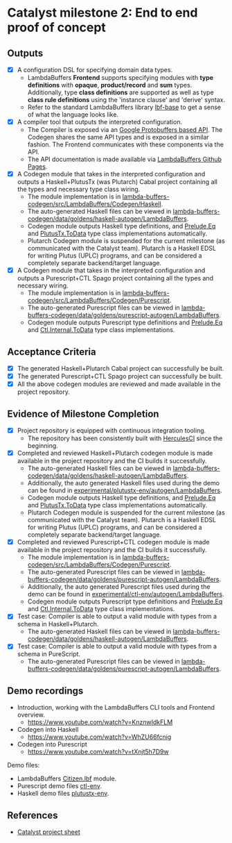 # Catalyst milestone 2: End to end proof of concept

## Outputs

- [x] A configuration DSL for specifying domain data types.
  - LambdaBuffers **Frontend** supports specifying modules with **type definitions** with **opaque**, **product/record** and **sum** types. Additionally, type **class definitions** are supported as well as type **class rule definitions** using the 'instance clause' and 'derive' syntax.
  - Refer to the standard LambdaBuffers library [lbf-base](https://github.com/mlabs-haskell/lambda-buffers/tree/8b0900ebdd526ed042040d5bc9cef5a5b0281e98/experimental/lbf-base) to get a sense of what the language looks like.
- [x] A compiler tool that outputs the interpreted configuration.
  - The Compiler is exposed via an [Google Protobuffers based API](https://github.com/mlabs-haskell/lambda-buffers/blob/main/lambda-buffers-proto/compiler.proto). The Codegen shares the same API types and is exposed in a similar fashion. The Frontend communicates with these components via the API.
  - The API documentation is made available via [LambdaBuffers Github Pages](https://mlabs-haskell.github.io/lambda-buffers/compiler-api.html).
- [x] A Codegen module that takes in the interpreted configuration and outputs a Haskell+PlutusTx (was Plutarch) Cabal project containing all the types and necessary type class wiring.
  - The module implementation is in [lambda-buffers-codegen/src/LambdaBuffers/Codegen/Haskell](https://github.com/mlabs-haskell/lambda-buffers/tree/43d53222756e7b9bff836ec56e1a9b838678632e/lambda-buffers-codegen/src/LambdaBuffers/Codegen/Haskell).
  - The auto-generated Haskell files can be viewed in [lambda-buffers-codegen/data/goldens/haskell-autogen/LambdaBuffers](https://github.com/mlabs-haskell/lambda-buffers/tree/43d53222756e7b9bff836ec56e1a9b838678632e/lambda-buffers-codegen/data/goldens/haskell-autogen/LambdaBuffers).
  - Codegen module outputs Haskell type definitions, and [Prelude.Eq](https://hackage.haskell.org/package/base-4.15.0.0/docs/Data-Eq.html#t:Eq) and [PlutusTx.ToData](https://github.com/input-output-hk/plutus/blob/848ec58de981a144226ee203c46144c0f3213f26/plutus-tx/src/PlutusTx/IsData/Class.hs#L34) type class implementations automatically.
  - Plutarch Codegen module is suspended for the current milestone (as communicated with the Catalyst team). Plutarch is a Haskell EDSL for writing Plutus (UPLC) programs, and can be considered a completely separate backend/target language.
- [x] A Codegen module that takes in the interpreted configuration and outputs a Purescript+CTL Spago project containing all the types and necessary wiring.
  - The module implementation is in [lambda-buffers-codegen/src/LambdaBuffers/Codegen/Purescript](https://github.com/mlabs-haskell/lambda-buffers/tree/43d53222756e7b9bff836ec56e1a9b838678632e/lambda-buffers-codegen/src/LambdaBuffers/Codegen/Purescript).
  - The auto-generated Purescript files can be viewed in [lambda-buffers-codegen/data/goldens/purescript-autogen/LambdaBuffers](https://github.com/mlabs-haskell/lambda-buffers/tree/43d53222756e7b9bff836ec56e1a9b838678632e/lambda-buffers-codegen/data/goldens/purescript-autogen/LambdaBuffers).
  - Codegen module outputs Purescript type definitions and [Prelude.Eq](https://pursuit.purescript.org/packages/purescript-prelude/3.1.0/docs/Data.Eq#t:Eq)
  and [Ctl.Internal.ToData](https://github.com/Plutonomicon/cardano-transaction-lib/blob/b565f4b1ec877c671ec4ffc13b1b89dbe498bceb/src/Internal/ToData.purs#L73) type class implementations.

## Acceptance Criteria

- [x] The generated Haskell+Plutarch Cabal project can successfully be built.
- [x] The generated Purescript+CTL Spago project can successfully be built.
- [x] All the above codegen modules are reviewed and made available in the project repository.

## Evidence of Milestone Completion

- [x] Project repository is equipped with continuous integration tooling.
  - The repository has been consistently built with [HerculesCI](https://hercules-ci.com/) since the beginning.
- [x] Completed and reviewed Haskell+Plutarch codegen module is made available in the project repository and the CI builds it successfully.
  - The auto-generated Haskell files can be viewed in [lambda-buffers-codegen/data/goldens/haskell-autogen/LambdaBuffers](https://github.com/mlabs-haskell/lambda-buffers/tree/43d53222756e7b9bff836ec56e1a9b838678632e/lambda-buffers-codegen/data/goldens/haskell-autogen/LambdaBuffers).
  - Additionally, the auto generated Haskell files used during the demo can be found in [experimental/plutustx-env/autogen/LambdaBuffers](
https://github.com/mlabs-haskell/lambda-buffers/tree/8b0900ebdd526ed042040d5bc9cef5a5b0281e98/experimental/plutustx-env/autogen/LambdaBuffers).
  - Codegen module outputs Haskell type definitions, and [Prelude.Eq](https://hackage.haskell.org/package/base-4.15.0.0/docs/Data-Eq.html#t:Eq) and [PlutusTx.ToData](https://github.com/input-output-hk/plutus/blob/848ec58de981a144226ee203c46144c0f3213f26/plutus-tx/src/PlutusTx/IsData/Class.hs#L34) type class implementations automatically.
  - Plutarch Codegen module is suspended for the current milestone (as communicated with the Catalyst team). Plutarch is a Haskell EDSL for writing Plutus (UPLC) programs, and can be considered a completely separate backend/target language.
- [x] Completed and reviewed Purescript+CTL codegen module is made available in the project repository and the CI builds it successfully.
  - The module implementation is in [lambda-buffers-codegen/src/LambdaBuffers/Codegen/Purescript](https://github.com/mlabs-haskell/lambda-buffers/tree/43d53222756e7b9bff836ec56e1a9b838678632e/lambda-buffers-codegen/src/LambdaBuffers/Codegen/Purescript).
  - The auto-generated Purescript files can be viewed in [lambda-buffers-codegen/data/goldens/purescript-autogen/LambdaBuffers](https://github.com/mlabs-haskell/lambda-buffers/tree/43d53222756e7b9bff836ec56e1a9b838678632e/lambda-buffers-codegen/data/goldens/purescript-autogen/LambdaBuffers).
  - Additionally, the auto generated Purescript files used during the demo can be found in [experimental/ctl-env/autogen/LambdaBuffers](
https://github.com/mlabs-haskell/lambda-buffers/tree/8b0900ebdd526ed042040d5bc9cef5a5b0281e98/experimental/ctl-env/autogen/LambdaBuffers).
  - Codegen module outputs Purescript type definitions and [Prelude.Eq](https://pursuit.purescript.org/packages/purescript-prelude/3.1.0/docs/Data.Eq#t:Eq) and
  [Ctl.Internal.ToData](https://github.com/Plutonomicon/cardano-transaction-lib/blob/b565f4b1ec877c671ec4ffc13b1b89dbe498bceb/src/Internal/ToData.purs#L73) type class implementations.
- [x] Test case: Compiler is able to output a valid module with types from a schema in Haskell+Plutarch.
  - The auto-generated Haskell files can be viewed in [lambda-buffers-codegen/data/goldens/haskell-autogen/LambdaBuffers](https://github.com/mlabs-haskell/lambda-buffers/tree/43d53222756e7b9bff836ec56e1a9b838678632e/lambda-buffers-codegen/data/goldens/haskell-autogen/LambdaBuffers).
- [x] Test case: Compiler is able to output a valid module with types from a schema in PureScript.
  - The auto-generated Purescript files can be viewed in [lambda-buffers-codegen/data/goldens/purescript-autogen/LambdaBuffers](https://github.com/mlabs-haskell/lambda-buffers/tree/43d53222756e7b9bff836ec56e1a9b838678632e/lambda-buffers-codegen/data/goldens/purescript-autogen/LambdaBuffers).

## Demo recordings

- Introduction, working with the LambdaBuffers CLI tools and Frontend overview.
  - <https://www.youtube.com/watch?v=KnznwIdkFLM>
- Codegen into Haskell
  - <https://www.youtube.com/watch?v=WhZU66fcnig>
- Codegen into Purescript
  - <https://www.youtube.com/watch?v=tXnjt5h7D9w>

Demo files:

- LambdaBuffers [Citizen.lbf](https://github.com/mlabs-haskell/lambda-buffers/blob/8b0900ebdd526ed042040d5bc9cef5a5b0281e98/experimental/plutustx-env/api/Citizen.lbf) module.
- Purescript demo files [ctl-env](https://github.com/mlabs-haskell/lambda-buffers/tree/8b0900ebdd526ed042040d5bc9cef5a5b0281e98/experimental/ctl-env/autogen/LambdaBuffers).
- Haskell demo files [plutustx-env](https://github.com/mlabs-haskell/lambda-buffers/tree/8b0900ebdd526ed042040d5bc9cef5a5b0281e98/experimental/plutustx-env).

## References

- [Catalyst project sheet](https://docs.google.com/spreadsheets/d/16dTxgGsxHvcMe5aCgFPDYEJKgX_VQiNAcwhp2RyA48o/edit#gid=1672366179)
